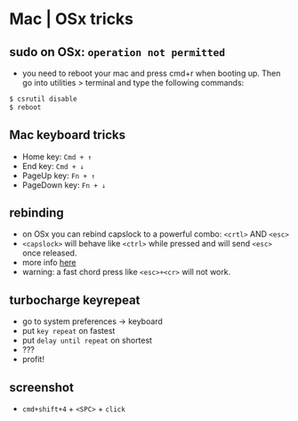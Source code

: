 # Mac | OSx tricks

## sudo on OSx: `operation not permitted`

* you need to reboot your mac and press cmd+r when booting up. Then go into utilities > terminal and type the following commands:

```sh
$ csrutil disable
$ reboot 
```

## Mac keyboard tricks

* Home key: `Cmd + ↑`
* End key: `Cmd + ↓`
* PageUp key: `Fn + ↑`
* PageDown key: `Fn + ↓`

## rebinding <CAPSLOCK>

* on OSx you can rebind capslock to a powerful combo: `<crtl>` AND `<esc>`
* `<capslock>` will behave like `<ctrl>` while pressed and will send `<esc>` once released.
* more info [here](http://www.economyofeffort.com/2014/08/11/beyond-ctrl-remap-make-that-caps-lock-key-useful)
* warning: a fast chord press like `<esc>+<cr>` will not work.

## turbocharge keyrepeat

* go to system preferences -> keyboard
* put `key repeat` on fastest
* put `delay until repeat` on shortest
* ???
* profit!

## screenshot

* `cmd+shift+4` + `<SPC>` + `click` 
